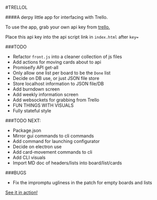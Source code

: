 #TRELLOL

####A derpy little app for interfacing with Trello.

To use the app, grab your own api key from [trello.](https://developers.trello.com/authorize)

Place this api key into the api script link in `index.html` after `key=`

###TODO
* Refactor `front.js` into a cleaner collection of js files
* Add actions for moving cards about to api
* Promiseify API get-all
* Only allow one list per board to be the `Done` list
* Decide on DB use, or just JSON file store
* Store localhost information to JSON file/DB
* Add burndown screen
* Add weekly information screen
* Add websockets for grabbing from Trello
* FUN THINGS WITH VISUALS
* Fully stateful style

###TODO NEXT:
* Package.json
* Mirror gui commands to cli commands
* Add command for launching configurator
* Decide on electron use
* Add card-movement commands to cli
* Add CLI visuals
* Import MD doc of headers/lists into board/list/cards

###BUGS
* Fix the impromptu ugliness in the patch for empty boards and lists

[See it in action!](http://trellol.bitballoon.com)
